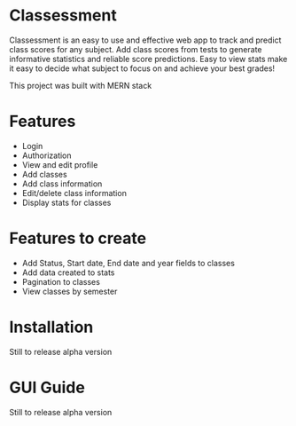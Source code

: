 # Classessment

Classessment is an easy to use and effective web app to track and predict class scores for any subject. Add class scores from tests to generate informative statistics and reliable score predictions. Easy to view stats make it easy to decide what subject to focus on and achieve your best grades!

This project was built with MERN stack

# Features

- Login
- Authorization
- View and edit profile
- Add classes
- Add class information
- Edit/delete class information
- Display stats for classes

# Features to create

- Add Status, Start date, End date and year fields to classes
- Add data created to stats
- Pagination to classes
- View classes by semester

# Installation

Still to release alpha version

# GUI Guide

Still to release alpha version
